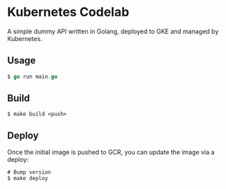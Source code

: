 # Kubernetes Codelab

A simple dummy API written in Golang, deployed to GKE and managed by Kubernetes.

## Usage

```go
$ go run main.go
```

## Build

```
$ make build <push>
```

## Deploy

Once the initial image is pushed to GCR, you can update the image via a deploy:

```
# Bump version
$ make deploy
```
